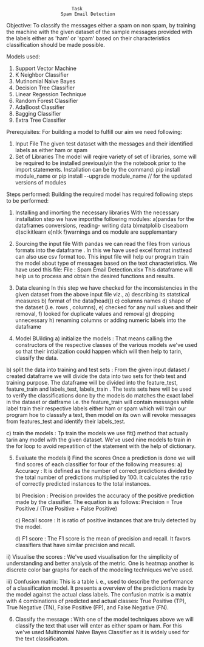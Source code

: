                             Task
                        Spam Email Detection

Objective:
    To classify the messages either a spam on non spam, by training the machine with the given dataset of the sample messages provided with the labels either as 'ham' or 'spam' based on their characteristics classification should be made possible.

Models used:
1. Support Vector Machine
2. K Neighbor Classifier 
3. Mutinomial Naive Bayes
4. Decision Tree Classifier
5. Linear Regession Technique
6. Random Forest Classifier
7. AdaBoost Classifier
8. Bagging Classifier
9. Extra Tree Classifier

Prerequisites:
For building a model to fulfill our aim we need following:
 1. Input File
  The given test dataset with the messages and their identified labels as either ham or spam
 2. Set of Libraries
  The model will reqire variety of set of libraries, some will be required to be installed previouslyin the the notebook prior to the import statements. Installation can be by the command:
        pip install module_name      or
        pip install --upgrade module_name          // for the updated versions of modules

Steps performed:
Building the required model has required following steps to be performed:

1. Installing and imorting the necessary libraries
    With the necessary installation step we have importthe following modules:
    a)pandas for the dataframes conversions, reading- writing data
    b)matplolib
    c)seaborn
    d)scikitlearn
    e)nltk
    f)warnings and os module are supplemantary


2. Sourcing the input file
    With pandas we can read the files from various formats into the dataframe . In this we have used excel format insttead can also use csv format too. This input file will help our program train the model about type of messages based on the text characteristics. We have used this file:
     File : Spam Email Detection.xlsx
    This dataframe will help us to process and obtain the desired functions and results.

3. Data cleaning
    In this step we have checked for the inconsistencies in the given dataset from the above input file viz., a) describing its statstical measures
    b) format of the data(head())
    c) columns names 
    d) shape of the dataset (i.e. rows , columns), 
    e) checked for any null values and their removal, 
    f) looked for duplicate values and removal
    g) dropping unnecessary 
    h) renaming columns or adding numeric labels into the dataframe

4. Model BUilding
  a) initialize the models :
     That means calling the constructors of the respective classes of the various models we've  used so that their intialization could happen which will then help to tarin, classify the data.

  b) split the data into training and test sets : 
    From the given input dataset / created dataframe we will divide the data into two sets for theb test and training purpose. The dataframe will be divided into the feature_test, feature_train and labels_test, labels_train . The tests sets here will be used to verify the classifications done by the models do matches the exact label in the dataset or datframe i.e. the feature_train will contain messages while label train their respective labels  either ham or spam  which will train our program hoe to classsfy a text, then model on its own will revoke messages from features_test and identify their labels_test.

  c) train the models :
     Tp train the models we use fit() method that actually tarin any model with the given dataset. We've used nine models to train in the for loop to avoid repeatition of the statement with the help of dictionary.

5. Evaluate the models
 i) Find the scores
    Once a prediction is done we will find scores of each classifier for four of the following measures:
    a) Accuracy :
       It is defined as the number of correct predictions divided by the total number of predictions multiplied by 100.  It calculates the ratio of correctly predicted instances to the total instances.

    b) Precision :
       Precision provides the accuracy of the positive prediction made by the classifier. The equation is as follows:
                Precision = True Positive / (True Positive + False Positive)

    c) Recall score :
       It is ratio of positive instances that are truly detected by the model.

    d) F1 score :
       The F1 score is the mean of precision and recall. It favors classifiers that have similar precision and recall.

ii) Visualise the scores :
 We've used visualisation for the simplicity of understanding and better analysis of the metric. One is heatmap another is discrete color bar graphs for each of the modeling techniques we've used.

 iii) Confusion matrix:
      This is a table i. e., used to describe the performance of a classification model. It presents a overview of the predictions made by the model against the actual class labels. The confusion matrix is a matrix with 4 combinations of predicted and actual classes: 
      True Positive (TP), True Negative (TN), False Positive (FP), and False Negative (FN).

6. Classify the message :
   With one of the model techniques above we will classify the text that user will enter as either spam or ham. For this we've used Multinomial Naive Bayes Classifier as it is widely used for the text classificaton.
